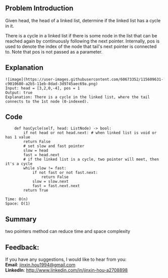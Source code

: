 ## Problem Introduction
Given head, the head of a linked list, determine if the linked list has a cycle in it.

There is a cycle in a linked list if there is some node in the list that can be reached again by continuously following the next pointer. Internally, pos is used to denote the index of the node that tail's next pointer is connected to. Note that pos is not passed as a parameter.

## Explanation
```
![image](https://user-images.githubusercontent.com/60673352/115609631-c9010680-a2b5-11eb-8dad-3d9745aec69a.png)
Input: head = [3,2,0,-4], pos = 1
Output: true
Explanation: There is a cycle in the linked list, where the tail connects to the 1st node (0-indexed).
```

## Code
```
    def hasCycle(self, head: ListNode) -> bool:
        if not head or not head.next: # when linked list is void or has 1 value
        return False
        # set slow and fast pointer
        slow = head
        fast = head.next
        # if the linked list is a cycle, two pointer will meet, then it's a cycle
        while slow != fast:
            if not fast or not fast.next:
                return False
            slow = slow.next
            fast = fast.next.next
        return True
```
    Time: O(n)
    Space: O(1)

## Summary
  two pointers method can reduce time and space complexity

## Feedback:
If you have any suggestions, I would like to hear from you:<br/>
**Email**: jinxin.hou1994@gmail.com<br/>
**LinkedIn**: http://www.linkedin.com/in/jinxin-hou-a2708898
